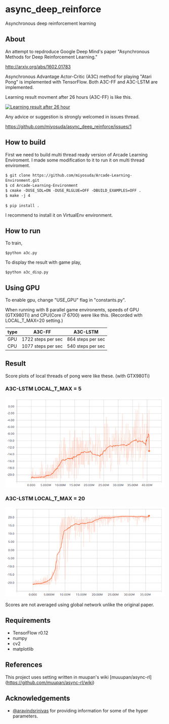 # async_deep_reinforce

Asynchronous deep reinforcement learning

## About

An attempt to repdroduce Google Deep Mind's paper "Asynchronous Methods for Deep Reinforcement Learning."

http://arxiv.org/abs/1602.01783

Asynchronous Advantage Actor-Critic (A3C) method for playing "Atari Pong" is implemented with TensorFlow.
Both A3C-FF and A3C-LSTM are implemented.

Learning result movment after 26 hours (A3C-FF) is like this.

[![Learning result after 26 hour](http://narr.jp/private/miyoshi/deep_learning/a3c_preview_image.jpg)](https://youtu.be/ZU71YdAedZs)

Any advice or suggestion is strongly welcomed in issues thread.

https://github.com/miyosuda/async_deep_reinforce/issues/1

## How to build

First we need to build multi thread ready version of Arcade Learning Enviroment.
I made some modification to it to run it on multi thread enviroment.

    $ git clone https://github.com/miyosuda/Arcade-Learning-Environment.git
    $ cd Arcade-Learning-Environment
    $ cmake -DUSE_SDL=ON -DUSE_RLGLUE=OFF -DBUILD_EXAMPLES=OFF .
    $ make -j 4
	
    $ pip install .

I recommend to install it on VirtualEnv environment.

## How to run

To train,

    $python a3c.py

To display the result with game play,

    $python a3c_disp.py

## Using GPU
To enable gpu, change "USE_GPU" flag in "constants.py".

When running with 8 parallel game environemts, speeds of GPU (GTX980Ti) and CPU(Core i7 6700) were like this. (Recorded with LOCAL_T_MAX=20 setting.)

|type | A3C-FF             |A3C-LSTM          |
|-----|--------------------|------------------|
| GPU | 1722 steps per sec |864 steps per sec |
| CPU | 1077 steps per sec |540 steps per sec |


## Result
Score plots of local threads of pong were like these. (with GTX980Ti)

### A3C-LSTM LOCAL_T_MAX = 5

![A3C-LSTM T=5](./docs/graph_t5.png)

### A3C-LSTM LOCAL_T_MAX = 20

![A3C-LSTM T=20](./docs/graph_t20.png)

Scores are not averaged using global network unlike the original paper.

## Requirements
- TensorFlow r0.12
- numpy
- cv2
- matplotlib

## References

This project uses setting written in muupan's wiki [muuupan/async-rl] (https://github.com/muupan/async-rl/wiki)


## Acknowledgements

- [@aravindsrinivas](https://github.com/aravindsrinivas) for providing information for some of the hyper parameters.

